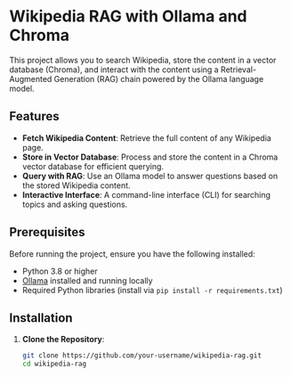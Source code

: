 # Wikipedia RAG with Ollama and Chroma

This project allows you to search Wikipedia, store the content in a vector database (Chroma), and interact with the content using a Retrieval-Augmented Generation (RAG) chain powered by the Ollama language model.

## Features

- **Fetch Wikipedia Content**: Retrieve the full content of any Wikipedia page.
- **Store in Vector Database**: Process and store the content in a Chroma vector database for efficient querying.
- **Query with RAG**: Use an Ollama model to answer questions based on the stored Wikipedia content.
- **Interactive Interface**: A command-line interface (CLI) for searching topics and asking questions.

## Prerequisites

Before running the project, ensure you have the following installed:

- Python 3.8 or higher
- [Ollama](https://ollama.ai/) installed and running locally
- Required Python libraries (install via `pip install -r requirements.txt`)

## Installation

1. **Clone the Repository**:
   ```bash
   git clone https://github.com/your-username/wikipedia-rag.git
   cd wikipedia-rag
